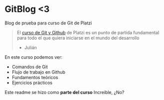 # GitBlog <3
Blog de prueba para curso de Git de Platzi
> El [curso de Git y Github](https://platzi.com/clases/1557-git-github/) de Platzi es un punto de partida fundamental para todo el que quiera iniciarse en el mundo del desarrollo
> - Julián

En este curso podemos ver:
* Comandos de Git
* Flujo de trabajo en Github
* Fundamentos teóricos
* Ejercicios prácticos

Este readme se hizo como **parte del curso** Increíble, ¿No?
